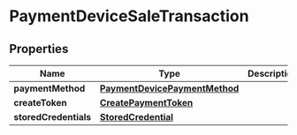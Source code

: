
# PaymentDeviceSaleTransaction

## Properties
Name | Type | Description | Notes
------------ | ------------- | ------------- | -------------
**paymentMethod** | [**PaymentDevicePaymentMethod**](PaymentDevicePaymentMethod.md) |  | 
**createToken** | [**CreatePaymentToken**](CreatePaymentToken.md) |  |  [optional]
**storedCredentials** | [**StoredCredential**](StoredCredential.md) |  |  [optional]



